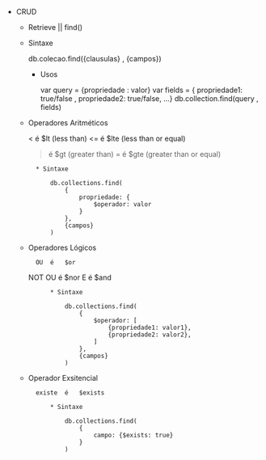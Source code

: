 - CRUD
	
	- Retrieve || find()
	 
	- Sintaxe

		db.colecao.find({clausulas} , {campos})
		
		* Usos
			
			var query = {propriedade : valor}
			var fields = { propriedade1: true/false , propriedade2: true/false, ...}
			db.collection.find(query , fields)


	- Operadores Aritméticos

		< 	é 	$lt (less than)
		<=	é	$lte (less than or equal)
		>	é	$gt (greater than)
		>=	é	$gte (greater than or equal)

			* Sintaxe

				db.collections.find(
					{
						propriedade: {
							$operador: valor
						}	 
					}, 
					{campos}
				)

	
	- Operadores Lógicos

			OU 	é 	$or
		NOT OU 	é 	$nor
			E 	é 	$and

				* Sintaxe

					db.collections.find(
						{
							$operador: [
								{propriedade1: valor1},
								{propriedade2: valor2},
							]	
						},
						{campos}
					)


	- Operador Exsitencial

			existe 	é 	$exists

				* Sintaxe

					db.collections.find(
						{
							campo: {$exists: true}
						}
					)





